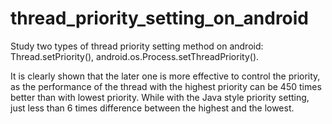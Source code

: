 thread_priority_setting_on_android
==================================
Study two types of thread priority setting method on android: Thread.setPriority(), android.os.Process.setThreadPriority().

It is clearly shown that the later one is more effective to control the priority, as the performance of the thread with the highest priority can be 450 times better than with lowest priority. While with the Java style priority setting, just less than 6 times difference between the highest and the lowest.